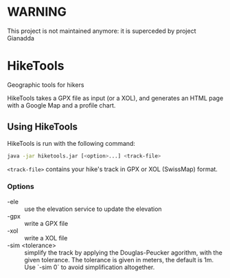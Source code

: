 # WARNING

This project is not maintained anymore: it is superceded by project Gianadda

# HikeTools

Geographic tools for hikers

HikeTools takes a GPX file as input (or a XOL), and generates an HTML page with a Google Map and a profile chart.

## Using HikeTools

HikeTools is run with the following command:

```sh
java -jar hiketools.jar [<option>...] <track-file>
```

`<track-file>` contains your hike's track in GPX or XOL (SwissMap) format.

### Options

<dl>
<dt>-ele</dt>
<dd>use the elevation service to update the elevation</dd>
<dt>-gpx</dt>
<dd>write a GPX file</dd>
<dt>-xol</dt>
<dd>write a XOL file</dd>
<dt>-sim &lt;tolerance&gt;</dt>
<dd>simplify the track by applying the Douglas-Peucker agorithm, with the given tolerance.
The tolerance is given in meters, the default is 1m. Use `-sim 0` to avoid simplification altogether.</dd>
</dl>
